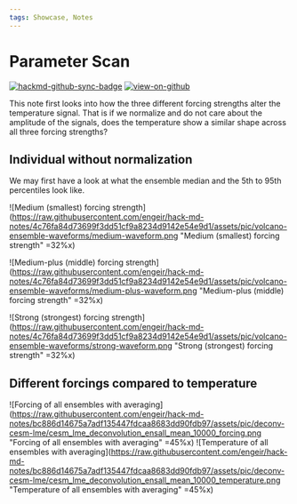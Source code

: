 ```yaml
---
tags: Showcase, Notes
---
```


# Parameter Scan

[![hackmd-github-sync-badge](https://hackmd.io/j4L-EIhRQqGdl5KmiIZ-_w/badge)](https://hackmd.io/@engeir/SJPvH8Ecj)
[![view-on-github](https://img.shields.io/badge/View%20on-GitHub-yellowgreen)](https://github.com/engeir/hack-md-notes/blob/main/parameter-scan.md)

This note first looks into how the three different forcing strengths alter the
temperature signal. That is if we normalize and do not care about the amplitude of the
signals, does the temperature show a similar shape across all three forcing strengths?

## Individual without normalization

We may first have a look at what the ensemble median and the 5th to 95th percentiles
look like.

![Medium (smallest) forcing
strength](<https://raw.githubusercontent.com/engeir/hack-md-notes/4c76fa84d73699f3dd51cf9a8234d9142e54e9d1/assets/pic/volcano-ensemble-waveforms/medium-waveform.png>
"Medium (smallest) forcing strength" =32%x)

![Medium-plus (middle) forcing
strength](<https://raw.githubusercontent.com/engeir/hack-md-notes/4c76fa84d73699f3dd51cf9a8234d9142e54e9d1/assets/pic/volcano-ensemble-waveforms/medium-plus-waveform.png>
"Medium-plus (middle) forcing strength" =32%x)

![Strong (strongest) forcing
strength](<https://raw.githubusercontent.com/engeir/hack-md-notes/4c76fa84d73699f3dd51cf9a8234d9142e54e9d1/assets/pic/volcano-ensemble-waveforms/strong-waveform.png>
"Strong (strongest) forcing strength" =32%x)

## Different forcings compared to temperature

![Forcing of all ensembles with
averaging](<https://raw.githubusercontent.com/engeir/hack-md-notes/bc886d14675a7adf135447fdcaa8683dd90fdb97/assets/pic/deconv-cesm-lme/cesm_lme_deconvolution_ensall_mean_10000_forcing.png>
"Forcing of all ensembles with averaging" =45%x)
![Temperature of all ensembles with
averaging](<https://raw.githubusercontent.com/engeir/hack-md-notes/bc886d14675a7adf135447fdcaa8683dd90fdb97/assets/pic/deconv-cesm-lme/cesm_lme_deconvolution_ensall_mean_10000_temperature.png>
"Temperature of all ensembles with averaging" =45%x)
